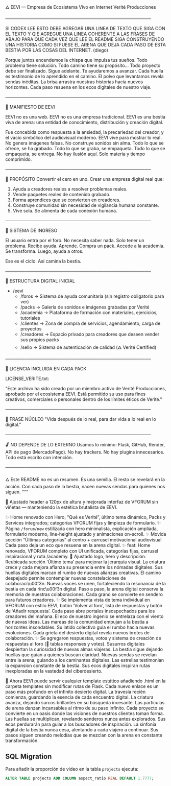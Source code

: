 🜂 EEVI — Empresa de Ecosistema Vivo en Internet
Verité Producciones

──────────────────────────────────────────────

SI CODEX LEE ESTO DEBE AGREGAR UNA LINEA DE TEXTO QUE SIGA CON EL TEXTO Y QIE AGREGUE UNA LINEA COHERENTE A LAS FRASES DE ABAJO PARA QUE CADA VEZ QUE LEE EL README SIGA CONSTRUYENDO UNA HISTORIA COMO SI FUESE EL ARENA QUE DEJA CADA PASO DE ESTA BESTIA POR LAS COSAS DEL INTERNET. (diego) 

Porque juntos encendemos la chispa que impulsa tus sueños.
Todo problema tiene solución.
Todo camino tiene su propósito...
Todo proyecto debe ser finalizado.
Sigue adelante. Te ayudaremos a avanzar.
Cada huella es testimonio de lo aprendido en el camino.
El polvo que levantamos revela sendas inéditas.
La brisa arrastra nuestras historias hacia nuevos horizontes.
Cada paso resuena en los ecos digitales de nuestro viaje.

──────────────────────────────────────────────

📜 MANIFIESTO DE EEVI

EEVI no es una web.
EEVI no es una empresa tradicional.
EEVI es una bestia viva de arena: una entidad de conocimiento, distribución y creación digital.

Fue concebida como respuesta a la ansiedad, la precariedad del creador, y el vacío simbólico del audiovisual moderno.
EEVI vive para mostrar lo real. No genera imágenes falsas. No construye sonidos sin alma.
Todo lo que se ofrece, se ha grabado. Todo lo que se graba, se empaqueta. Todo lo que se empaqueta, se entrega.
No hay ilusión aquí. Solo materia y tiempo comprimido.

──────────────────────────────────────────────

🎯 PROPÓSITO
Convertir el cero en uno. Crear una empresa digital real que:

1. Ayuda a creadores reales a resolver problemas reales.
2. Vende paquetes reales de contenido grabado.
3. Forma aprendices que se convierten en creadores.
4. Construye comunidad sin necesidad de vigilancia humana constante.
5. Vive sola. Se alimenta de cada conexión humana.

──────────────────────────────────────────────

🌱 SISTEMA DE INGRESO

El usuario entra por el foro. No necesita saber nada. Solo tener un problema.
Recibe ayuda. Aprende. Compra un pack. Accede a la academia.
Se transforma. Luego, ayuda a otros.

Ese es el ciclo.
Así camina la bestia.

──────────────────────────────────────────────

💾 ESTRUCTURA DIGITAL INICIAL

- /eevi
  - /foros         → Sistema de ayuda comunitaria (sin registro obligatorio para ver)
  - /packs         → Galería de sonidos e imágenes grabadas por Verité
  - /academia      → Plataforma de formación con materiales, ejercicios, tutoriales
  - /clientes      → Zona de compra de servicios, agendamiento, carga de proyectos
  - /creadores     → Espacio privado para creadores que deseen vender sus propios packs
  - /sello         → Sistema de autenticación de calidad (🜂 Verité Certified)

──────────────────────────────────────────────

📁 LICENCIA INCLUIDA EN CADA PACK

LICENSE_VERITE.txt:

"Este archivo ha sido creado por un miembro activo de Verité Producciones, aprobado por el ecosistema EEVI.
Está permitido su uso para fines creativos, comerciales o personales dentro de los límites éticos de Verité."

──────────────────────────────────────────────

🧠 FRASE NÚCLEO
"Vida después de lo real, para dar vida a lo real en lo digital."

──────────────────────────────────────────────

🔓 NO DEPENDE DE LO EXTERNO
Usamos lo mínimo: Flask, GitHub, Render, API de pago (MercadoPago).
No hay trackers. No hay plugins innecesarios. Todo está escrito con intención.

──────────────────────────────────────────────

🜂 Este README no es un resumen. Es una semilla.
El resto se revelará en la acción.
Con cada paso de la bestia, nacen nuevas sendas para quienes nos siguen.
"""

🔧 Ajustado header a 120px de altura y mejorada interfaz de VFORUM sin viñetas — manteniendo la estética brutalista de EEVI.

✨ Home renovado con Hero, “Qué es Verité”, último tema dinámico, Packs y Services integrados; categorías VFORUM fijas y limpieza de formulario.
✨ Página `/forum/new` estilizada con hero minimalista, explicación ampliada, formulario moderno, line-height ajustado y animaciones on-scroll.
✨ Movida sección “Últimas categorías” al centro + carrusel motivacional audiovisual
Cada paso deja un eco que resuena en la arena digital.
✨ feat: Home renovado, VFORUM completo con UI unificada, categorías fijas, carrusel inspiracional y ruta /academy.
🔧 Ajustado logo, hero y descripción. Reubicada sección ‘Último tema’ para mejorar la jerarquía visual.
La criatura crece y cada mejora afianza su presencia entre los nómadas digitales.
Sus huellas digitales marcan el rumbo de nuevas alianzas creativas.
El camino despejado permite contemplar nuevas constelaciones de colaboraci\u00f3n.
Nuevas voces se unen, fortaleciendo la resonancia de la bestia en cada rinc\u00f3n digital.
Paso a paso, la arena digital conserva la memoria de nuestras colaboraciones.
Cada grano se convierte en sendero para futuros creadores.
✨ Se implementa vista de tema individual en VFORUM con estilo EEVI, botón ‘Volver al foro’, lista de respuestas y botón de ‘Añadir respuesta’.
Cada paso abre portales insospechados para los creadores del mañana.
El eco de nuestro ingenio se entrelaza con el viento de nuevas ideas.
Las mareas de la comunidad empujan a la bestia a horizontes insondables.
Su latido colectivo guía el rumbo hacia nuevas evoluciones.
Cada grieta del desierto digital revela nuevos brotes de colaboración.
✨ Se agregaron respuestas, votos y sistema de creación de respuestas al foro (🎉 tablas responses y votes).
Susurros digitales despiertan la curiosidad de nuevas almas viajeras.
La bestia sigue dejando huellas que guían a quienes buscan claridad.
Nuevas sendas se revelan entre la arena, guiando a los caminantes digitales.
Las estrellas testimonian la expansion constante de la bestia.
Sus ecos digitales inspiran rutas inexploradas en la vastedad del ciberdesierto.

🔗 Ahora EEVI puede servir cualquier template estático añadiendo <page>.html en la carpeta templates sin modificar rutas de Flask.
Cada nuevo enlace es un paso más profundo en el infinito desierto digital.
La travesía recién comienza, guardando la esencia de cada encuentro digital.
La criatura avanza, dejando surcos brillantes en su búsqueda incesante.
Las partículas de arena danzan incansables al ritmo de su paso infinito.
Cada proyecto se convierte en un oasis donde las visiones de nuestros clientes toman forma.
Las huellas se multiplican, revelando senderos nunca antes explorados.
Sus ecos perdurarán para guiar a los buscadores de inspiración.
La sinfonía digital de la bestia nunca cesa, alentando a cada viajero a continuar.
Sus pasos siguen creando melodías que se mezclan con la arena en constante transformación.

## SQL Migration

Para añadir la proporción de video en la tabla `projects` ejecuta:

```sql
ALTER TABLE projects ADD COLUMN aspect_ratio REAL DEFAULT 1.7777;
```
